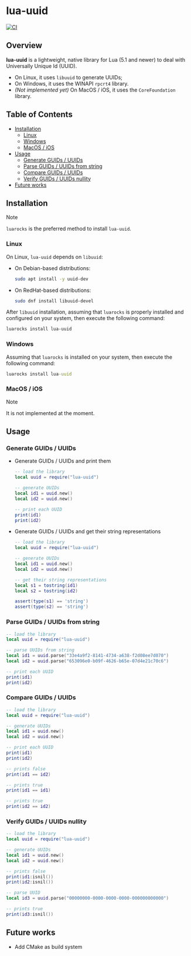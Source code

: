 # lua-uuid

[![CI](https://github.com/luau-project/lua-uuid/actions/workflows/ci.yml/badge.svg)](./.github/workflows/ci.yml)

## Overview

**lua-uuid** is a lightweight, native library for Lua (5.1 and newer) to deal with Universally Unique Id (UUID).

* On Linux, it uses ```libuuid``` to generate UUIDs;
* On Windows, it uses the WINAPI ```rpcrt4``` library.
* *(Not implemented yet)* On MacOS / iOS, it uses the ```CoreFoundation``` library.

## Table of Contents

* [Installation](#installation)
    * [Linux](#linux)
    * [Windows](#windows)
    * [MacOS / iOS](#macos--ios)
* [Usage](#usage)
    * [Generate GUIDs / UUIDs](#generate-guids--uuids)
    * [Parse GUIDs / UUIDs from string](#parse-guids--uuids-from-string)
    * [Compare GUIDs / UUIDs](#compare-guids--uuids)
    * [Verify GUIDs / UUIDs nullity](#verify-guids--uuids-nullity)
* [Future works](#future-works)

## Installation

> [!NOTE]
> 
> ```luarocks``` is the preferred method to install ```lua-uuid```.

### Linux

On Linux, ```lua-uuid``` depends on ```libuuid```:

* On Debian-based distributions:

    ```bash
    sudo apt install -y uuid-dev
    ```

* On RedHat-based distributions:

    ```bash
    sudo dnf install libuuid-devel
    ```

After ```libuuid``` installation, assuming that ```luarocks``` is properly installed and configured on your system, then execute the following command:

```bash
luarocks install lua-uuid
```

### Windows

Assuming that ```luarocks``` is installed on your system, then execute the following command:

```cmd
luarocks install lua-uuid
```

### MacOS / iOS

> [!NOTE]
> 
> It is not implemented at the moment.

## Usage

### Generate GUIDs / UUIDs

* Generate GUIDs / UUIDs and print them

    ```lua
    -- load the library
    local uuid = require("lua-uuid")

    -- generate UUIDs
    local id1 = uuid.new()
    local id2 = uuid.new()

    -- print each UUID
    print(id1)
    print(id2)
    ```

* Generate GUIDs / UUIDs and get their string representations

    ```lua
    -- load the library
    local uuid = require("lua-uuid")

    -- generate UUIDs
    local id1 = uuid.new()
    local id2 = uuid.new()

    -- get their string representations
    local s1 = tostring(id1)
    local s2 = tostring(id2)

    assert(type(s1) == 'string')
    assert(type(s2) == 'string')
    ```

### Parse GUIDs / UUIDs from string

```lua
-- load the library
local uuid = require("lua-uuid")

-- parse UUIDs from string
local id1 = uuid.parse("33e4a9f2-8141-4734-a638-f2d08ee7d070")
local id2 = uuid.parse("653096e0-b09f-4626-b65e-07d4e21c70c6")

-- print each UUID
print(id1)
print(id2)
```

### Compare GUIDs / UUIDs

```lua
-- load the library
local uuid = require("lua-uuid")

-- generate UUIDs
local id1 = uuid.new()
local id2 = uuid.new()

-- print each UUID
print(id1)
print(id2)

-- prints false
print(id1 == id2)

-- prints true
print(id1 == id1)

-- prints true
print(id2 == id2)
```

### Verify GUIDs / UUIDs nullity

```lua
-- load the library
local uuid = require("lua-uuid")

-- generate UUIDs
local id1 = uuid.new()
local id2 = uuid.new()

-- prints false
print(id1:isnil())
print(id2:isnil())

-- parse UUID
local id3 = uuid.parse("00000000-0000-0000-0000-000000000000")

-- prints true
print(id3:isnil())
```

## Future works

* Add CMake as build system